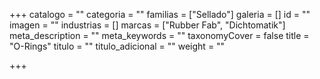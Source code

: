 +++
catalogo = ""
categoria = ""
familias = ["Sellado"]
galeria = []
id = ""
imagen = ""
industrias = []
marcas = ["Rubber Fab", "Dichtomatik"]
meta_description = ""
meta_keywords = ""
taxonomyCover = false
title = "O-Rings"
titulo = ""
titulo_adicional = ""
weight = ""

+++

